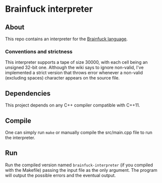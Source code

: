 # Brainfuck interpreter

## About

This repo contains an interpreter for the [Brainfuck language](https://esolangs.org/wiki/Brainfuck).

### Conventions and strictness

This interpreter supports a tape of size 30000, with each cell being an unsigned 32-bit one.
Although the wiki says to ignore non-valid, I've implemented a strict version that throws error whenever a non-valid (excluding spaces) character appears on the source file.

## Dependencies

This project depends on any C++ compiler compatible with C++11.

## Compile

One can simply run `make` or manually compile the src/main.cpp file to run the interpreter.

## Run

Run the compiled version named `brainfuck-interpreter` (if you compiled with the Makefile) passing the input file as the only argument. The program will output the possible errors and the eventual output.
